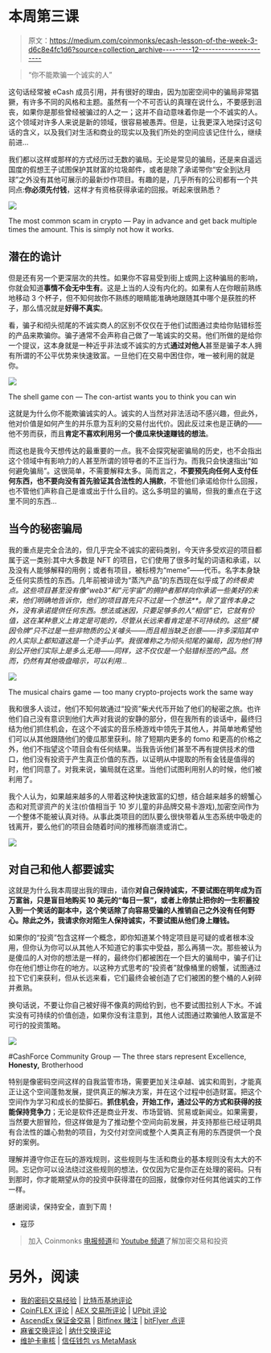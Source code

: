 # 本周第三课

> 原文：<https://medium.com/coinmonks/ecash-lesson-of-the-week-3-d6c8e4fc1d6?source=collection_archive---------12----------------------->

> “你不能欺骗一个诚实的人”

这句话经常被 eCash 成员引用，并有很好的理由，因为加密空间中的骗局非常猖獗，有许多不同的风格和主题。虽然有一个不可否认的真理在说什么，不要感到沮丧，如果你是那些曾经被骗过的人之一；这并不自动意味着你是一个不诚实的人。这个领域对许多人来说是新的领域，很容易被愚弄。但是，让我更深入地探讨这句话的含义，以及我们对生活和商业的现实以及我们所处的空间应该记住什么，继续前进…

我们都以这样或那样的方式经历过无数的骗局。无论是常见的骗局，还是来自遥远国度的假想王子试图保护其财富的垃圾邮件，或者是除了承诺带你“安全到达月球”之外没有其他可展示的最新炒作项目。有趣的是，几乎所有的公司都有一个共同点:**你必须先付钱**，这样才有资格获得承诺的回报。听起来很熟悉？

![](img/0a84e755d1334c647f6bb456e6b995b3.png)

The most common scam in crypto — Pay in advance and get back multiple times the amount. This is simply not how it works.

## 潜在的诡计

但是还有另一个更深层次的共性。如果你不容易受到街上或网上这种骗局的影响，你就会知道**事情不会无中生有**。这是上当的人没有内化的。如果有人在你眼前熟练地移动 3 个杯子，但不知何故你不熟练的眼睛能准确地跟随其中哪个是获胜的杯子，那么情况就是**好得不真实**。

看，骗子和彻头彻尾的不诚实商人的区别不仅仅在于他们试图通过卖给你贴错标签的产品来欺骗你。骗子通常不会声称自己做了一笔诚实的交易。他们所做的是给你一个提议，这本身就是一种近乎非法或不诚实的方式**通过对他人**甚至是骗子本人拥有所谓的不公平优势来快速致富。一旦他们在交易中困住你，唯一被利用的就是你。

![](img/a9aa8b1184b64e9fbb277c5ecab5abfb.png)

The shell game con — The con-artist wants you to think you can win

这就是为什么你不能欺骗诚实的人。诚实的人当然对非法活动不感兴趣，但此外，他对价值是如何产生的并乐意为互利的交易付出代价。因此反过来也是正确的——他不劳而获，而且**肯定不喜欢利用另一个傻瓜来快速赚钱的想法**。

而这也是我今天想传达的最重要的一点。我不会探究秘密骗局的历史，也不会指出这个领域中有影响力的人甚至所谓的领导者的不正当行为。而我只会快速指出“如何避免骗局”。这很简单，不需要解释太多。简而言之，**不要预先向任何人支付任何东西，也不要向没有首先验证其合法性的人捐款**，不管他们承诺给你什么回报，也不管他们声称自己是谁或出于什么目的。这么多明显的骗局，但我的重点在于这里不同的东西…

## 当今的秘密骗局

我的重点是完全合法的，但几乎完全不诚实的密码类别，今天许多受欢迎的项目都属于这一类别:其中大多数是 NFT 的项目，它们使用了很多时髦的词语和承诺，以及没有人能够解释的用例；或者有项目，被标榜为“meme”——代币。名字本身缺乏任何实质性的东西。几年前被诽谤为“蒸汽产品”的东西现在似乎成了*的终极卖点。这些项目甚至没有像“web3”和“元宇宙”的拥护者那样向你承诺一些美好的未来，他们明确地告诉你，他们的项目首先只不过是一个想法**。除了宣传本身之外，没有承诺提供任何东西。想法或迷因，只要足够多的人“相信”它，它就有价值，这在某种意义上肯定是可能的，尽管从长远来看肯定是不可持续的。这些“模因令牌”只不过是一些非物质的公关噱头——而且相当缺乏创意——许多深陷其中的人实际上都知道这是一个烫手山芋。我很难称之为彻头彻尾的骗局，因为他们特别公开他们实际上是多么无用——同样，这不仅仅是一个贴错标签的产品。然而，仍然有其他吸盘暗示，可以利用…*

![](img/91d3795fdbd33a775a0b39dcf8bf616e.png)

The musical chairs game — too many crypto-projects work the same way

我和很多人谈过，他们不知何故通过“投资”柴犬代币开始了他们的秘密之旅。也许他们自己没有意识到他们大声对我说的安静的部分，但在我所有的谈话中，最终归结为他们抓住机会，在这个不诚实的音乐椅游戏中领先于其他人，并简单地希望他们可以从其他跟随他们的傻瓜那里获利。除了短期内更多的 fomo 和更高的价格之外，他们不指望这个项目会有任何结果。当我告诉他们甚至不再有提供技术的借口，他们没有投资于产生真正价值的东西，以证明从中提取的所有金钱是值得的时，他们同意了。对我来说，骗局就在这里。当他们试图利用别人的时候，他们被利用了。

我个人认为，如果越来越多的人带着这种快速致富的幻想，结合越来越多的螃蟹心态和对荒谬资产的关注(价值相当于 10 岁儿童的非品牌交易卡游戏),加密空间作为一个整体不能被认真对待。从事此类项目的团队要么很快带着从生态系统中吸走的钱离开，要么他们的项目会随着时间的推移而崩溃或消亡。

![](img/866910e0809777ce3ef964a49fbccf22.png)

## 对自己和他人都要诚实

这就是为什么我本周提出我的理由，请你**对自己保持诚实，**不要试图在明年成为百万富翁，只是盲目地购买 10 美元的“每日一泵”，或者上帝禁止把你的一生积蓄投入到一个笑话的副本中，这个笑话除了向容易受骗的人推销自己之外没有任何野心。除此之外，我请求你**对陌生人保持诚实，不要试图从他们身上赚钱。**

如果你的“投资”包含这样一个概念，即你知道某个特定项目是可疑的或者根本没用，但你认为你可以从其他人不知道它的事实中受益，那么再猜一次。那些被认为是傻瓜的人对你的想法是一样的，最终你们都被困在一个巨大的骗局中，骗子们让你在他们想让你在的地方。以这种方式思考的“投资者”就像桶里的螃蟹，试图通过拉下它们来获利，但从长远来看，它们最终会被创造了它们被困的整个桶的人剁碎并煮熟。

换句话说，不要让你自己被好得不像真的网给钓到，也不要试图拉别人下水。不诚实没有可持续的价值创造，如果你没有注意到，其他人试图通过欺骗他人致富是不可行的投资策略。

![](img/2971a4e85aa1f8d2978824d88974ce13.png)

#CashForce Community Group — The three stars represent Excellence, **Honesty,** Brotherhood

特别是像密码空间这样的自我监管市场，需要更加关注卓越、诚实和周到，才能真正让这个空间蓬勃发展，提供真正的解决方案，并在这个过程中创造财富。把这个空间作为学习和成长的垫脚石。**抓住机会，开始工作，通过公平的方式和获得的技能保持竞争力**；无论是软件还是商业开发、市场营销、贸易或新闻业。如果需要，当然要大胆冒险，但这样做是为了推动整个空间向前发展，并支持那些已经证明具有合法性的雄心勃勃的项目，为交付对空间或整个人类真正有用的东西提供一个良好的案例。

理解并遵守你正在玩的游戏规则，这些规则与生活和商业的基本规则没有太大的不同。忘记你可以设法绕过这些规则的想法，仅仅因为它是你正在处理的密码。只有到那时，你才能期望从你的投资中获得潜在的回报，就像你对任何其他诚实的工作一样。

感谢阅读，保持安全，直到下周！

*   寇莎

> 加入 Coinmonks [电报频道](https://t.me/coincodecap)和 [Youtube 频道](https://www.youtube.com/c/coinmonks/videos)了解加密交易和投资

# 另外，阅读

*   [我的密码交易经验](/coinmonks/my-experience-with-crypto-copy-trading-d6feb2ce3ac5) | [比特币基地评论](/coinmonks/coinbase-review-6ef4e0f56064)
*   [CoinFLEX 评论](https://coincodecap.com/coinflex-review) | [AEX 交易所评论](https://coincodecap.com/aex-exchange-review) | [UPbit 评论](https://coincodecap.com/upbit-review)
*   [AscendEx 保证金交易](https://coincodecap.com/ascendex-margin-trading) | [Bitfinex 赌注](https://coincodecap.com/bitfinex-staking) | [bitFlyer 点评](https://coincodecap.com/bitflyer-review)
*   [麻雀交换评论](https://coincodecap.com/sparrow-exchange-review) | [纳什交换评论](https://coincodecap.com/nash-exchange-review)
*   [维护卡审核](https://coincodecap.com/uphold-card-review) | [信任钱包 vs MetaMask](https://coincodecap.com/trust-wallet-vs-metamask)